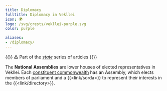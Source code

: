```yaml
---
title: Diplomacy
fulltitle: Diplomacy in Vekllei
icon: 🌍
logo: /svg/crests/vekllei-purple.svg
color: purple

aliases:
- /diplomacy/
---
```

{{<note>}}
߷ Part of the *[state](/state/)* series of articles
{{</note>}}

The <span class="fi fi-min-vekllei-purple fis"></span> **National Assemblies** are lower houses of elected representatives in Vekllei. Each [constituent commonwealth](/constituents/) has an Assembly, which elects members of parliament and a {{<link/sorda>}} to represent their interests in the {{<link/directory>}}.

